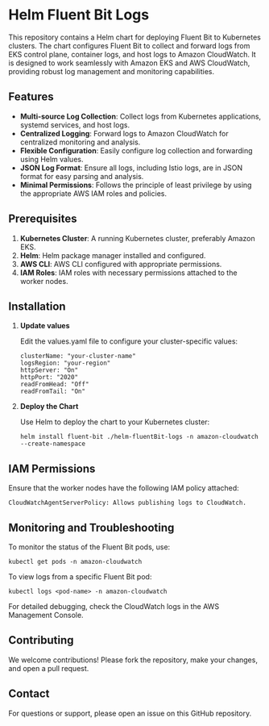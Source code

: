 # Helm Fluent Bit Logs

This repository contains a Helm chart for deploying Fluent Bit to Kubernetes clusters. The chart configures Fluent Bit to collect and forward logs from EKS control plane, container logs, and host logs to Amazon CloudWatch. It is designed to work seamlessly with Amazon EKS and AWS CloudWatch, providing robust log management and monitoring capabilities.

## Features

- **Multi-source Log Collection**: Collect logs from Kubernetes applications, systemd services, and host logs.
- **Centralized Logging**: Forward logs to Amazon CloudWatch for centralized monitoring and analysis.
- **Flexible Configuration**: Easily configure log collection and forwarding using Helm values.
- **JSON Log Format**: Ensure all logs, including Istio logs, are in JSON format for easy parsing and analysis.
- **Minimal Permissions**: Follows the principle of least privilege by using the appropriate AWS IAM roles and policies.

## Prerequisites

1. **Kubernetes Cluster**: A running Kubernetes cluster, preferably Amazon EKS.
2. **Helm**: Helm package manager installed and configured.
3. **AWS CLI**: AWS CLI configured with appropriate permissions.
4. **IAM Roles**: IAM roles with necessary permissions attached to the worker nodes.

## Installation

1. **Update values**  
   
   Edit the values.yaml file to configure your cluster-specific values:
   ```
   clusterName: "your-cluster-name"
   logsRegion: "your-region"
   httpServer: "On"
   httpPort: "2020"
   readFromHead: "Off"
   readFromTail: "On"
   ```
2. **Deploy the Chart**  
   
   Use Helm to deploy the chart to your Kubernetes cluster:  
   ```
   helm install fluent-bit ./helm-fluentBit-logs -n amazon-cloudwatch --create-namespace
   ```

## IAM Permissions

   Ensure that the worker nodes have the following IAM policy attached:

    
    CloudWatchAgentServerPolicy: Allows publishing logs to CloudWatch.
    

## Monitoring and Troubleshooting
   
   To monitor the status of the Fluent Bit pods, use:
   ```
   kubectl get pods -n amazon-cloudwatch
   ```
   To view logs from a specific Fluent Bit pod:
   ```
   kubectl logs <pod-name> -n amazon-cloudwatch
   ```

   For detailed debugging, check the CloudWatch logs in the AWS Management Console.

## Contributing  

We welcome contributions! Please fork the repository, make your changes, and open a pull request.

## Contact  

For questions or support, please open an issue on this GitHub repository.



